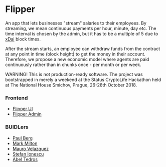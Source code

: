 # Flipper
An app that lets businesses "stream" salaries to their employees. By streaming, we mean continuous payments per hour, minute, day etc. The time interval is chosen by the admin, but it has to be a multiple of 5 due to [xDai](https://blockscout.com/poa/dai) block times.

After the stream starts, an employee can withdraw funds from the contract at any point in time (block height) to get the money in their account. Therefore, we propose a new economic model where agents are paid continuously rather than in chunks once - per month or per week.

WARNING! This is not production-ready software. The project was bootstrapped in merely a weekend at the Status CryptoLife Hackathon held at The National House Smichov, Prague, 26-28th October 2018.

### Frontend

- [Flipper UI](https://github.com/PaulRBerg/flipper-ui)
- [Flipper Admin](https://github.com/PaulRBerg/flipper-admin)

### BUIDLers

- [Paul Berg](https://twitter.com/PaulRBerg)
- [Mark Milton](https://twitter.com/markbmilton)
- [Mauro Velazquez](https://twitter.com/MauroVelazquezz)
- [Stefan Ionescu](https://github.com/stefanionescu)
- [Abel Tedros](https://twitter.com/abeltedros_)